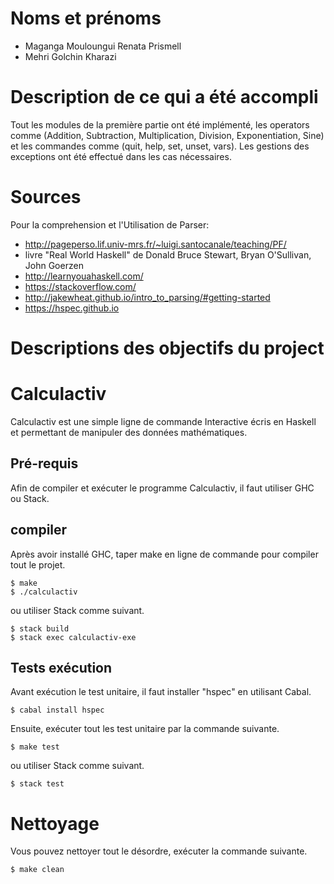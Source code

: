 # Noms et prénoms
- Maganga Mouloungui Renata Prismell
- Mehri Golchin Kharazi

# Description de ce qui a été accompli
Tout les modules de la première partie ont été implémenté, les operators comme (Addition, Subtraction, Multiplication, Division, Exponentiation, Sine) et les commandes comme (quit, help, set, unset, vars). Les gestions des exceptions ont été effectué dans les cas nécessaires.

# Sources
Pour la comprehension et l'Utilisation de Parser:
- http://pageperso.lif.univ-mrs.fr/~luigi.santocanale/teaching/PF/
- livre "Real World Haskell" de Donald Bruce Stewart, Bryan O'Sullivan, John Goerzen
- http://learnyouahaskell.com/
- https://stackoverflow.com/
- http://jakewheat.github.io/intro_to_parsing/#getting-started
- https://hspec.github.io

# Descriptions des objectifs du project
# Calculactiv
Calculactiv est une simple ligne de commande Interactive écris en Haskell et permettant de manipuler des données mathématiques.

## Pré-requis
Afin de compiler et exécuter le programme Calculactiv, il faut utiliser GHC ou Stack.

## compiler
Après avoir installé GHC, taper make en ligne de commande pour compiler tout le projet.

```
$ make
$ ./calculactiv
```

ou utiliser Stack comme suivant.

```
$ stack build
$ stack exec calculactiv-exe
```

## Tests exécution
Avant exécution le test unitaire, il faut installer "hspec" en utilisant Cabal.
```
$ cabal install hspec
```

Ensuite, exécuter tout les test unitaire par la commande suivante.

```
$ make test
```

ou utiliser Stack comme suivant.

```
$ stack test
```

# Nettoyage
Vous pouvez nettoyer tout le désordre, exécuter la commande suivante.

```
$ make clean
```

